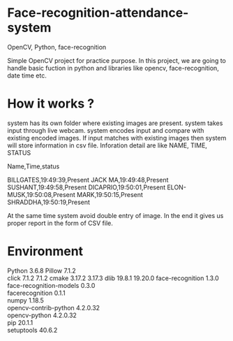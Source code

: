 # Face-recognition-attendance-system
OpenCV, Python, face-recognition


 Simple OpenCV project for practice purpose.
 In this project, we are going to handle basic fuction in python and libraries like opencv, face-recognition, date time etc.

# How it works ?

system has its own folder where existing images are present.
system takes input through live webcam.
system encodes input and compare with existing encoded images.
If input matches with existing images then system will store information in csv file.
Inforation detail are like NAME, TIME, STATUS

  Name,Time,status
  
  BILLGATES,19:49:39,Present
  JACK MA,19:49:48,Present
  SUSHANT,19:49:58,Present
  DICAPRIO,19:50:01,Present
  ELON-MUSK,19:50:08,Present
  MARK,19:50:15,Present
  SHRADDHA,19:50:19,Present

At the same time system avoid double entry of image.
In the end it gives us proper report in the form of CSV file.

# Environment 

Python 3.6.8
Pillow	7.1.2	
click	7.1.2	7.1.2
cmake	3.17.2	3.17.3
dlib	19.8.1	19.20.0
face-recognition	1.3.0	
face-recognition-models	0.3.0	
facerecognition	0.1.1	
numpy	1.18.5	
opencv-contrib-python	4.2.0.32	
opencv-python	4.2.0.32	
pip	20.1.1	
setuptools	40.6.2	
